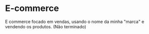 # E-commerce
E commerce focado em vendas, usando o nome da minha "marca" e vendendo os produtos. (Não terminado)
